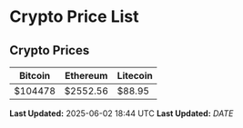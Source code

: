 # Crypto Price List

## Crypto Prices
| Bitcoin | Ethereum | Litecoin |
| ------- | -------- | -------- |
| $104478 | $2552.56 | $88.95 |
**Last Updated:** 2025-06-02 18:44 UTC
**Last Updated:** $DATE$
